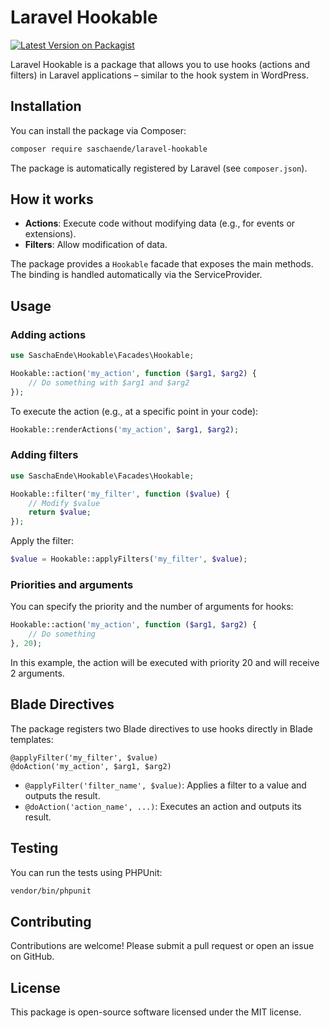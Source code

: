 # Laravel Hookable

[![Latest Version on Packagist](https://img.shields.io/packagist/v/saschaende/laravel-hookable.svg?style=flat-square)](https://packagist.org/packages/saschaende/laravel-hookable)

Laravel Hookable is a package that allows you to use hooks (actions and filters) in Laravel applications – similar to the hook system in WordPress.

## Installation

You can install the package via Composer:

```bash
composer require saschaende/laravel-hookable
```

The package is automatically registered by Laravel (see `composer.json`).

## How it works

- **Actions**: Execute code without modifying data (e.g., for events or extensions).
- **Filters**: Allow modification of data.

The package provides a `Hookable` facade that exposes the main methods. The binding is handled automatically via the ServiceProvider.

## Usage

### Adding actions

```php
use SaschaEnde\Hookable\Facades\Hookable;

Hookable::action('my_action', function ($arg1, $arg2) {
    // Do something with $arg1 and $arg2
});
```

To execute the action (e.g., at a specific point in your code):

```php
Hookable::renderActions('my_action', $arg1, $arg2);
```

### Adding filters

```php
use SaschaEnde\Hookable\Facades\Hookable;

Hookable::filter('my_filter', function ($value) {
    // Modify $value
    return $value;
});
```

Apply the filter:

```php
$value = Hookable::applyFilters('my_filter', $value);
```

### Priorities and arguments

You can specify the priority and the number of arguments for hooks:

```php
Hookable::action('my_action', function ($arg1, $arg2) {
    // Do something
}, 20);
```

In this example, the action will be executed with priority 20 and will receive 2 arguments.

## Blade Directives

The package registers two Blade directives to use hooks directly in Blade templates:

```blade
@applyFilter('my_filter', $value)
@doAction('my_action', $arg1, $arg2)
```

- `@applyFilter('filter_name', $value)`: Applies a filter to a value and outputs the result.
- `@doAction('action_name', ...)`: Executes an action and outputs its result.

## Testing

You can run the tests using PHPUnit:

```bash
vendor/bin/phpunit
```

## Contributing

Contributions are welcome! Please submit a pull request or open an issue on GitHub.

## License

This package is open-source software licensed under the MIT license.
